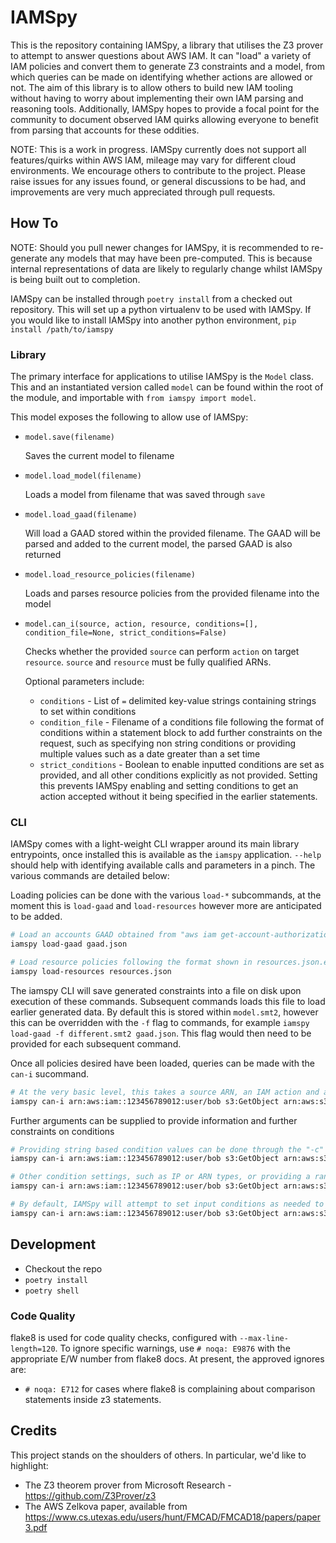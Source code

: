 # IAMSpy

This is the repository containing IAMSpy, a library that utilises the Z3 prover to attempt to answer questions about AWS IAM. It can "load" a variety of IAM policies and convert them to generate Z3 constraints and a model, from which queries can be made on identifying whether actions are allowed or not. The aim of this library is to allow others to build new IAM tooling without having to worry about implementing their own IAM parsing and reasoning tools. Additionally, IAMSpy hopes to provide a focal point for the community to document observed IAM quirks allowing everyone to benefit from parsing that accounts for these oddities. 

NOTE: This is a work in progress. IAMSpy currently does not support all features/quirks within AWS IAM, mileage may vary for different cloud environments. We encourage others to contribute to the project. Please raise issues for any issues found, or general discussions to be had, and improvements are very much appreciated through pull requests.

## How To

NOTE: Should you pull newer changes for IAMSpy, it is recommended to re-generate any models that may have been pre-computed. This is because internal representations of data are likely to regularly change whilst IAMSpy is being built out to completion. 

IAMSpy can be installed through `poetry install` from a checked out repository. This will set up a python virtualenv to be used with IAMSpy. If you would like to install IAMSpy into another python environment, `pip install /path/to/iamspy`

### Library

The primary interface for applications to utilise IAMSpy is the `Model` class. This and an instantiated version called `model` can be found within the root of the module, and importable with `from iamspy import model`.

This model exposes the following to allow use of IAMSpy:

- `model.save(filename)`

  Saves the current model to filename

- `model.load_model(filename)`

  Loads a model from filename that was saved through `save`
  
- `model.load_gaad(filename)`

  Will load a GAAD stored within the provided filename. The GAAD will be parsed and added to the current model, the parsed GAAD is also returned

- `model.load_resource_policies(filename)`

  Loads and parses resource policies from the provided filename into the model

- `model.can_i(source, action, resource, conditions=[], condition_file=None, strict_conditions=False)`

  Checks whether the provided `source` can perform `action` on target `resource`. `source` and `resource` must be fully qualified ARNs.
  
  Optional parameters include:
  - `conditions` - List of `=` delimited key-value strings containing strings to set within conditions
  - `condition_file` - Filename of a conditions file following the format of conditions within a statement block to add further constraints on the request, such as specifying non string conditions or providing multiple values such as a date greater than a set time
  - `strict_conditions` - Boolean to enable inputted conditions are set as provided, and all other conditions explicitly as not provided. Setting this prevents IAMSpy enabling and setting conditions to get an action accepted without it being specified in the earlier statements.

### CLI

IAMSpy comes with a light-weight CLI wrapper around its main library entrypoints, once installed this is available as the `iamspy` application. `--help` should help with identifying available calls and parameters in a pinch. The various commands are detailed below:

Loading policies can be done with the various `load-*` subcommands, at the moment this is `load-gaad` and `load-resources` however more are anticipated to be added.

```bash
# Load an accounts GAAD obtained from "aws iam get-account-authorization-details"
iamspy load-gaad gaad.json

# Load resource policies following the format shown in resources.json.example
iamspy load-resources resources.json
```

The iamspy CLI will save generated constraints into a file on disk upon execution of these commands. Subsequent commands loads this file to load earlier generated data. By default this is stored within `model.smt2`, however this can be overridden with the `-f` flag to commands, for example `iamspy load-gaad -f different.smt2 gaad.json`. This flag would then need to be provided for each subsequent command.

Once all policies desired have been loaded, queries can be made with the `can-i` sucommand.

```bash
# At the very basic level, this takes a source ARN, an IAM action and a resource ARN. From this it will return True/False
iamspy can-i arn:aws:iam::123456789012:user/bob s3:GetObject arn:aws:s3:::bucket/object
```

Further arguments can be supplied to provide information and further constraints on conditions

```bash
# Providing string based condition values can be done through the "-c" parameter
iamspy can-i arn:aws:iam::123456789012:user/bob s3:GetObject arn:aws:s3:::bucket/object -c aws:referer=bobby.tables

# Other condition settings, such as IP or ARN types, or providing a range of values (for example saying the input condition is at least this value) can be done by creating a conditions file. This follows the same formation of the conditions block within a statement, and can be provided through the -C parameter. An example can be seen within conditions.json.example
iamspy can-i arn:aws:iam::123456789012:user/bob s3:GetObject arn:aws:s3:::bucket/object -C conditions.json

# By default, IAMSpy will attempt to set input conditions as needed to get a statement through the model and allowed. This may involve setting conditions automatically as required by policies observed. If this behavious is not desired, --strict-conditions should be set
iamspy can-i arn:aws:iam::123456789012:user/bob s3:GetObject arn:aws:s3:::bucket/object --strict-conditions
```

## Development

- Checkout the repo
- `poetry install`
- `poetry shell`

### Code Quality

flake8 is used for code quality checks, configured with `--max-line-length=120`. To ignore specific warnings, use `# noqa: E9876` with the appropriate E/W number from flake8 docs. At present, the approved ignores are:

- `# noqa: E712` for cases where flake8 is complaining about comparison statements inside z3 statements.

## Credits

This project stands on the shoulders of others. In particular, we'd like to highlight:

* The Z3 theorem prover from Microsoft Research - https://github.com/Z3Prover/z3
* The AWS Zelkova paper, available from https://www.cs.utexas.edu/users/hunt/FMCAD/FMCAD18/papers/paper3.pdf
